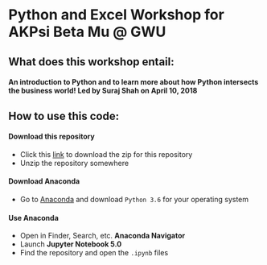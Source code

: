 # Python and Excel Workshop for AKPsi Beta Mu @ GWU

## What does this workshop entail:
#### An introduction to Python and to learn more about how Python intersects the business world! Led by Suraj Shah on April 10, 2018

## How to use this code:
#### Download this repository
-   Click this [link](https://github.com/sshah98/AKPsi-Workshop/archive/master.zip) to download the zip for this repository
-   Unzip the repository somewhere

#### Download Anaconda
-   Go to [Anaconda](https://www.anaconda.com/download/) and download `Python 3.6` for your operating system

#### Use Anaconda
-   Open in Finder, Search, etc. **Anaconda Navigator**
-   Launch **Jupyter Notebook 5.0**
-   Find the repository and open the `.ipynb` files
